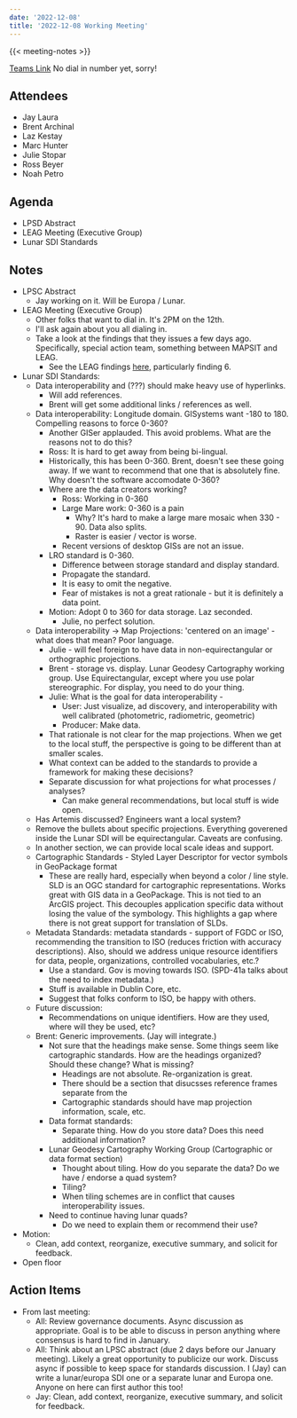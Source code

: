 ```yaml
---
date: '2022-12-08'
title: '2022-12-08 Working Meeting'
---
```


{{<  meeting-notes >}}

[Teams Link](https://teams.microsoft.com/l/meetup-join/19%3ameeting_NjM0MzI5NGUtZDI1ZS00YWVjLWI1MTctYjUzZTU4OTVlNWIz%40thread.v2/0?context=%7b%22Tid%22%3a%220693b5ba-4b18-4d7b-9341-f32f400a5494%22%2c%22Oid%22%3a%22c27c6e98-e45a-45ff-aea5-7f10d6fe67c1%22%7d)
No dial in number yet, sorry!

## Attendees
- Jay Laura
- Brent Archinal
- Laz Kestay
- Marc Hunter
- Julie Stopar
- Ross Beyer
- Noah Petro

## Agenda
- LPSD Abstract
- LEAG Meeting (Executive Group)
- Lunar SDI Standards

## Notes

- LPSC Abstract
  - Jay working on it. Will be Europa / Lunar.
- LEAG Meeting (Executive Group)
  - Other folks that want to dial in. It's 2PM on the 12th.
  - I'll ask again about you all dialing in.
  - Take a look at the findings that they issues a few days ago. Specifically, special action team, something between MAPSIT and LEAG.
    - See the LEAG findings [here](https://www.lpi.usra.edu/leag/reports/LEAG2022AnnualMeetingFindings_FINAL.pdf), particularly finding 6.
- Lunar SDI Standards:
  - Data interoperability and (???) should make heavy use of hyperlinks.
    - Will add references.
    - Brent will get some additional links / references as well.
  - Data interoperability: Longitude domain. GISystems want -180 to 180. Compelling reasons to force 0-360?
    - Another GISer applauded. This avoid problems. What are the reasons not to do this?
    - Ross: It is hard to get away from being bi-lingual.
    - Historically, this has been 0-360. Brent, doesn't see these going away. If we want to recommend that one that is absolutely fine. Why doesn't the software accomodate 0-360?
    - Where are the data creators working?
      - Ross: Working in 0-360
      - Large Mare work: 0-360 is a pain
        - Why? It's hard to make a large mare mosaic when 330 - 90. Data also splits.
        - Raster is easier / vector is worse.
      - Recent versions of desktop GISs are not an issue.
    - LRO standard is 0-360.
      - Difference between storage standard and display standard.
      - Propagate the standard.
      - It is easy to omit the negative.
      - Fear of mistakes is not a great rationale - but it is definitely a data point.
    - Motion: Adopt 0 to 360 for data storage. Laz seconded.
      - Julie, no perfect solution.
  - Data interoperability -> Map Projections: 'centered on an image' - what does that mean? Poor language.
    - Julie - will feel foreign to have data in non-equirectangular or orthographic projections.
    - Brent - storage vs. display. Lunar Geodesy Cartography working group. Use Equirectangular, except where you use polar stereographic. For display, you need to do your thing.
    - Julie: What is the goal for data interoperability - 
      - User: Just visualize, ad discovery, and interoperability with well calibrated (photometric, radiometric, geometric)
      - Producer: Make data.
    - That rationale is not clear for the map projections. When we get to the local stuff, the perspective is going to be different than at smaller scales.
    - What context can be added to the standards to provide a framework for making these decisions?
    - Separate discussion for what projections for what processes / analyses?
      -  Can make general recommendations, but local stuff is wide open.
   -  Has Artemis discussed? Engineers want a local system?
   -  Remove the bullets about specific projections. Everything goverened inside the Lunar SDI will be equirectangular. Caveats are confusing. 
   -  In another section, we can provide local scale ideas and support.
  - Cartographic Standards - Styled Layer Descriptor for vector symbols in GeoPackage format
    - These are really hard, especially when beyond a color / line style. SLD is an OGC standard for cartographic representations. Works great with GIS data in a GeoPackage. This is not tied to an ArcGIS project. This decouples application specific data without losing the value of the symbology. This highlights a gap where there is not great support for translation of SLDs.
  - Metadata Standards: metadata standards - support of FGDC or ISO, recommending the transition to ISO (reduces friction with accuracy descriptions). Also, should we address unique resource identifiers for data, people, organizations, controlled vocabularies, etc.?
    - Use a standard. Gov is moving towards ISO. (SPD-41a talks about the need to index metadata.)
    - Stuff is available in Dublin Core, etc.
    - Suggest that folks conform to ISO, be happy with others.
  - Future discussion:
    - Recommendations on unique identifiers. How are they used, where will they be used, etc?
  - Brent: Generic improvements. (Jay will integrate.)
    - Not sure that the headings make sense. Some things seem like cartographic standards. How are the headings organized? Should these change? What is missing?
      - Headings are not absolute. Re-organization is great.
      - There should be a section that disucsses reference frames separate from the
      - Cartographic standards should have map projection information, scale, etc.
    - Data format standards:
      - Separate thing. How do you store data? Does this need additional information?
    - Lunar Geodesy Cartography Working Group (Cartographic or data format section)
      - Thought about tiling. How do you separate the data? Do we have / endorse a quad system?
      - Tiling?
      - When tiling schemes are in conflict that causes interoperability issues.
    - Need to continue having lunar quads?
      - Do we need to explain them or recommend their use?
- Motion:
  - Clean, add context, reorganize, executive summary, and solicit for feedback.
- Open floor


## Action Items
- From last meeting:
  - All: Review governance documents. Async discussion as appropriate. Goal is to be able to discuss in person anything where consensus is hard to find in January.
  - All: Think about an LPSC abstract (due 2 days before our January meeting). Likely a great opportunity to publicize our work. Discuss async if possible to keep space for standards discussion. I (Jay) can write a lunar/europa SDI one or a separate lunar and Europa one. Anyone on here can first author this too!
  - Jay: Clean, add context, reorganize, executive summary, and solicit for feedback.